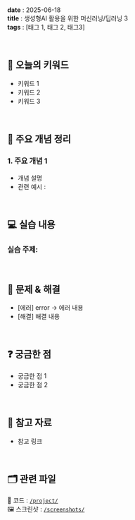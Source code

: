 
<br/>

**date** : 2025-06-18 <br/>
**title** : 생성형AI 활용을 위한 머신러닝/딥러닝 3<br/>
**tags** : [태그 1, 태그 2, 태그3] <br/>

<br/>

## 📌 오늘의 키워드

- 키워드 1
- 키워드 2
- 키워드 3

<br/>

## 🧠 주요 개념 정리

### 1. 주요 개념 1
- 개념 설명
- 관련 예시 :

<br/>

## 💻 실습 내용

### 실습 주제: 

<br/>

## 🐛 문제 & 해결

- [에러] error → 에러 내용
- [해결] 해결 내용

<br/>

## ❓ 궁금한 점

- 궁금한 점 1
- 궁금한 점 2

<br/>

## 🔗 참고 자료

- 참고 링크

<br/>

## 🗂 관련 파일

📁 코드 : [`/project/`](../project/python/2025-06-18.ipynb) <br/>
🖼 스크린샷 : [`/screenshots/`](../screenshots/)

